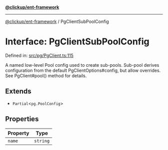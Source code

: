 [**@clickup/ent-framework**](../README.md)

***

[@clickup/ent-framework](../globals.md) / PgClientSubPoolConfig

# Interface: PgClientSubPoolConfig

Defined in: [src/pg/PgClient.ts:115](https://github.com/clickup/ent-framework/blob/master/src/pg/PgClient.ts#L115)

A named low-level Pool config used to create sub-pools. Sub-pool derives
configuration from the default PgClientOptions#config, but allow overrides.
See PgClient#pool() method for details.

## Extends

- `Partial`\<`pg.PoolConfig`\>

## Properties

| Property | Type |
| ------ | ------ |
| <a id="name"></a> `name` | `string` |

